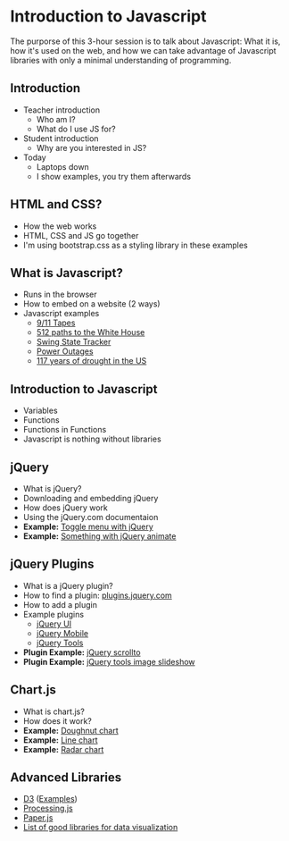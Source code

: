 # Introduction to Javascript

The purporse of this 3-hour session is to talk about Javascript: What it is, how it's used on the web, and how we can take advantage of Javascript libraries with only a minimal understanding of programming.

## Introduction

* Teacher introduction
   * Who am I?
   * What do I use JS for?
* Student introduction
   * Why are you interested in JS?
* Today
   * Laptops down
   * I show examples, you try them afterwards


## HTML and CSS?

* How the web works
* HTML, CSS and JS go together
* I'm using bootstrap.css as a styling library in these examples


## What is Javascript?

* Runs in the browser
* How to embed on a website (2 ways)
* Javascript examples
   * [9/11 Tapes](http://www.nytimes.com/interactive/2011/09/08/nyregion/911-tapes.html)
   * [512 paths to the White House](http://www.nytimes.com/interactive/2012/11/02/us/politics/paths-to-the-white-house.html)
   * [Swing State Tracker](http://elections.nytimes.com/2012/swing-state-tracker)
   * [Power Outages](http://www.nytimes.com/interactive/2012/10/31/nyregion/where-the-power-is-out-and-returning.html)
   * [117 years of drought in the US](http://www.nytimes.com/interactive/2012/07/20/us/drought-footprint.html?gwh=10A7F534F97385C65250892EDFE18137)


## Introduction to Javascript

* Variables
* Functions
* Functions in Functions
* Javascript is nothing without libraries


## jQuery

* What is jQuery?
* Downloading and embedding jQuery
* How does jQuery work
* Using the jQuery.com documentaion
* **Example:** [Toggle menu with jQuery](https://github.com/runemadsen/introduction-to-javascript/blob/master/jquery_toggle.html)
* **Example:** [Something with jQuery animate](https://github.com/runemadsen/introduction-to-javascript/blob/master/jquery_animate.html)

## jQuery Plugins

* What is a jQuery plugin?
* How to find a plugin: [plugins.jquery.com](http://plugins.jquery.com/)
* How to add a plugin
* Example plugins
   * [jQuery UI](http://jqueryui.com/)
   * [jQuery Mobile](http://jquerymobile.com/)
   * [jQuery Tools](http://jquerytools.org/)
* **Plugin Example:** [jQuery scrollto](https://github.com/runemadsen/introduction-to-javascript/blob/master/jquery_scrollto.html)
* **Plugin Example:** [jQuery tools image slideshow](https://github.com/runemadsen/introduction-to-javascript/blob/master/jquery_scrollable.html)


## Chart.js

* What is chart.js?
* How does it work?
* **Example:** [Doughnut chart](https://github.com/runemadsen/introduction-to-javascript/blob/master/chart_doughnut.html)
* **Example:** [Line chart](https://github.com/runemadsen/introduction-to-javascript/blob/master/chart_line.html)
* **Example:** [Radar chart](https://github.com/runemadsen/introduction-to-javascript/blob/master/chart_radar.html)


## Advanced Libraries

* [D3](http://d3js.org/) ([Examples]((https://github.com/mbostock/d3/wiki/Gallery)))
* [Processing.js](http://processingjs.org/)
* [Paper.js](http://paperjs.org/)
* [List of good libraries for data visualization](http://selection.datavisualization.ch/)
